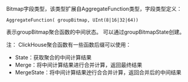 Bitmap字段类型，该类型扩展自AggregateFunction类型，字段类型定义：  

`AggregateFunction( groupBitmap, UInt(8|16|32|64))  `

表示groupBitmap聚合函数的中间状态。
可以通过groupBitmapState创建。  

注： ClickHouse聚合函数有一些函数后缀可以使用：

- State：获取聚合的中间计算结果
- Merge：将中间计算结果进行合并计算，返回最终结果
- MergeState：将中间计算结果迚行合合并计算，返回合并后的中间结果  